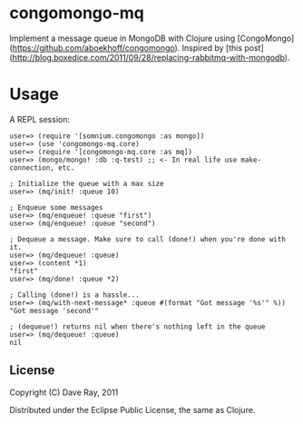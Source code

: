 # congomongo-mq

Implement a message queue in MongoDB with Clojure using [CongoMongo] (https://github.com/aboekhoff/congomongo). Inspired by [this post] (http://blog.boxedice.com/2011/09/28/replacing-rabbitmq-with-mongodb).

# Usage
A REPL session:

    user=> (require '[somnium.congomongo :as mongo])
    user=> (use 'congomongo-mq.core)
    user=> (require '[congomongo-mq.core :as mq])
    user=> (mongo/mongo! :db :q-test) ;; <- In real life use make-connection, etc.

    ; Initialize the queue with a max size
    user=> (mq/init! :queue 10)

    ; Enqueue some messages
    user=> (mq/enqueue! :queue "first")
    user=> (mq/enqueue! :queue "second")

    ; Dequeue a message. Make sure to call (done!) when you're done with it.
    user=> (mq/dequeue! :queue)
    user=> (content *1)
    "first"
    user=> (mq/done! :queue *2)

    ; Calling (done!) is a hassle...
    user=> (mq/with-next-message* :queue #(format "Got message '%s'" %))
    "Got message 'second'"

    ; (dequeue!) returns nil when there's nothing left in the queue
    user=> (mq/dequeue! :queue)
    nil

## License

Copyright (C) Dave Ray, 2011

Distributed under the Eclipse Public License, the same as Clojure.
